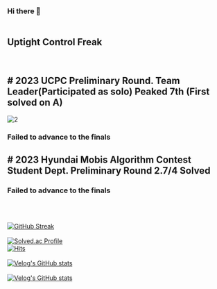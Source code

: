### Hi there 👋 <br><br><h2>Uptight Control Freak</h2><br>
## # 2023 UCPC Preliminary Round. Team Leader(Participated as solo) Peaked 7th (First solved on A)<br>
![2](https://github.com/d982h8st7/d982h8st7/assets/50827253/3f1e1100-02dc-4ef2-b02b-339357b1dbfe)
### Failed to advance to the finals
## # 2023 Hyundai Mobis Algorithm Contest Student Dept. Preliminary Round 2.7/4 Solved
### Failed to advance to the finals
<br>
<br>

[![GitHub Streak](https://streak-stats.demolab.com?user=d982h8st7&theme=dark&border_radius=4.7&date_format=%5BY.%5Dn.j&card_width=500)](https://git.io/streak-stats)<br><br>[![Solved.ac Profile](http://mazassumnida.wtf/api/v2/generate_badge?boj=per_ardua_ad_astra)](https://solved.ac/per_ardua_ad_astra/)<br>
[![Hits](https://hits.seeyoufarm.com/api/count/incr/badge.svg?url=https%3A%2F%2Fgithub.com%2Fd982h8st7%2Fhit-counter&count_bg=%2379C83D&title_bg=%23555555&icon=&icon_color=%23E7E7E7&title=hits&edge_flat=false)](https://hits.seeyoufarm.com) <br><br>
[![Velog's GitHub stats](https://velog-readme-stats.vercel.app/api/badge?name=d982h8st7)](https://velog.io/@d982h8st7) <br><br>[![Velog's GitHub stats](https://velog-readme-stats.vercel.app/api?name=d982h8st7&color=dark)](https://velog.io/@d982h8st7)

<!--
**d982h8st7/d982h8st7** is a ✨ _special_ ✨ repository because its `README.md` (this file) appears on your GitHub profile.

Here are some ideas to get you started:

- 🔭 I’m currently working on ...
- 🌱 I’m currently learning ...
- 👯 I’m looking to collaborate on ...
- 🤔 I’m looking for help with ...
- 💬 Ask me about ...
- 📫 How to reach me: ...
- 😄 Pronouns: ...
- ⚡ Fun fact: ...
-->
